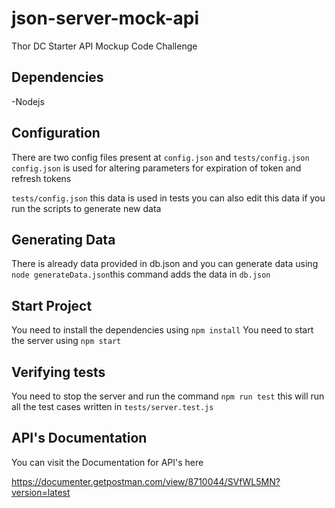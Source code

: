# json-server-mock-api
Thor DC Starter API Mockup Code Challenge


## Dependencies
-Nodejs

## Configuration
There are two config files present at `config.json` and `tests/config.json` 
`config.json` is used for altering parameters for expiration of token and refresh tokens

`tests/config.json` this data is used in tests you can also edit this data if you run the scripts to generate new data

## Generating Data
There is already data provided in db.json and you can generate data using `node generateData.json`this command adds the data in `db.json`


## Start Project
You need to install the dependencies using `npm install`
You need to start the server using `npm start`


## Verifying tests
You need to stop the server and run the command `npm run test` this will run all the test cases written in `tests/server.test.js`


## API's Documentation

You can visit the Documentation for API's here

<https://documenter.getpostman.com/view/8710044/SVfWL5MN?version=latest>




